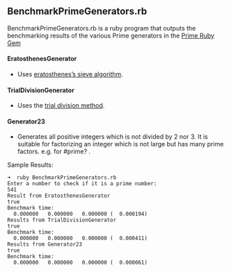 ## BenchmarkPrimeGenerators.rb
BenchmarkPrimeGenerators.rb is a ruby program that outputs the benchmarking results of the various Prime generators in the [Prime Ruby Gem](https://ruby-doc.org/stdlib-1.9.3/libdoc/prime/rdoc/Prime.html)

#### EratosthenesGenerator
* Uses [eratosthenes’s sieve algorithm](https://en.wikipedia.org/wiki/Sieve_of_Eratosthenes).

#### TrialDivisionGenerator
* Uses the [trial division method](https://en.wikipedia.org/wiki/Trial_division).

#### Generator23
* Generates all positive integers which is not divided by 2 nor 3.  It is suitable for factorizing an integer which is not large but has many prime factors. e.g. for #prime? .

Sample Results:
```
➜  ruby BenchmarkPrimeGenerators.rb
Enter a number to check if it is a prime number:
541
Result from EratosthenesGenerator
true
Benchmark time:
  0.000000   0.000000   0.000000 (  0.000194)
Results from TrialDivisionGenerator
true
Benchmark time:
  0.000000   0.000000   0.000000 (  0.000411)
Results from Generator23
true
Benchmark time:
  0.000000   0.000000   0.000000 (  0.000061)
```
